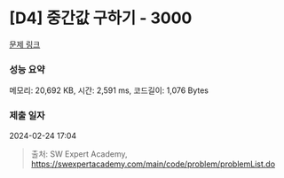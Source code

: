 # [D4] 중간값 구하기 - 3000 

[문제 링크](https://swexpertacademy.com/main/code/problem/problemDetail.do?contestProbId=AV-fO0s6ARoDFAXT) 

### 성능 요약

메모리: 20,692 KB, 시간: 2,591 ms, 코드길이: 1,076 Bytes

### 제출 일자

2024-02-24 17:04



> 출처: SW Expert Academy, https://swexpertacademy.com/main/code/problem/problemList.do